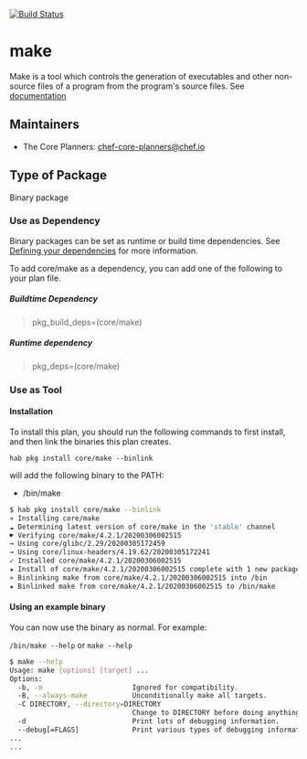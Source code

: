 [![Build Status](https://dev.azure.com/chefcorp-partnerengineering/Chef%20Base%20Plans/_apis/build/status/chef-base-plans.make?branchName=master)](https://dev.azure.com/chefcorp-partnerengineering/Chef%20Base%20Plans/_build/latest?definitionId=114&branchName=master)

# make

Make is a tool which controls the generation of executables and other non-source files of a program from the program's source files. See [documentation](https://www.gnu.org/software/make/)

## Maintainers

* The Core Planners: <chef-core-planners@chef.io>

## Type of Package

Binary package

### Use as Dependency

Binary packages can be set as runtime or build time dependencies. See [Defining your dependencies](https://www.habitat.sh/docs/developing-packages/developing-packages/#sts=Define%20Your%20Dependencies) for more information.

To add core/make as a dependency, you can add one of the following to your plan file.

##### Buildtime Dependency

> pkg_build_deps=(core/make)

##### Runtime dependency

> pkg_deps=(core/make)

### Use as Tool

#### Installation

To install this plan, you should run the following commands to first install, and then link the binaries this plan creates.

``hab pkg install core/make --binlink``

will add the following binary to the PATH:

* /bin/make

```bash
$ hab pkg install core/make --binlink
» Installing core/make
☁ Determining latest version of core/make in the 'stable' channel
☛ Verifying core/make/4.2.1/20200306002515
→ Using core/glibc/2.29/20200305172459
→ Using core/linux-headers/4.19.62/20200305172241
✓ Installed core/make/4.2.1/20200306002515
★ Install of core/make/4.2.1/20200306002515 complete with 1 new packages installed.
» Binlinking make from core/make/4.2.1/20200306002515 into /bin
★ Binlinked make from core/make/4.2.1/20200306002515 to /bin/make
```

#### Using an example binary

You can now use the binary as normal.  For example:

``/bin/make --help`` or ``make --help``

```bash
$ make --help
Usage: make [options] [target] ...
Options:
  -b, -m                      Ignored for compatibility.
  -B, --always-make           Unconditionally make all targets.
  -C DIRECTORY, --directory=DIRECTORY
                              Change to DIRECTORY before doing anything.
  -d                          Print lots of debugging information.
  --debug[=FLAGS]             Print various types of debugging information.
...
...
```
